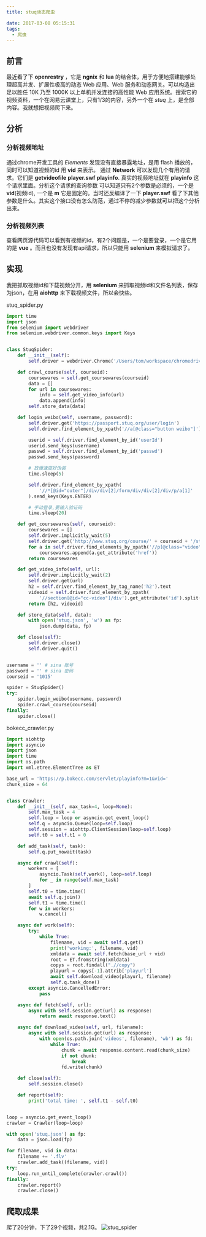 ```yaml
---
title: stuq动态爬虫

date: 2017-03-08 05:15:31
tags:
  - 爬虫
---
```


## 前言
最近看了下 **openrestry** ，它是 **ngnix** 和 **lua** 的结合体，用于方便地搭建能够处理超高并发、扩展性极高的动态 Web 应用、Web 服务和动态网关。可以构造出足以胜任 10K 乃至 1000K 以上单机并发连接的高性能 Web 应用系统。搜索它的视频资料，一个在网易云课堂上，只有1/3的内容，另外一个在 *stuq* 上，是全部内容。我就想把视频爬下来。

## 分析
### 分析视频地址
通过chrome开发工具的 *Elements* 发现没有直接暴露地址，是用 flash 播放的，同时可以知道视频的id 用 **vid** 来表示。
通过 **Network** 可以发现几个有用的请求。它们是 **getvideofile** **player.swf** **playinfo**.
真实的视频地址就在 **playinfo** 这个请求里面。分析这个请求的查询参数
可以知道只有2个参数是必须的，一个是 **vid**(视频id), 一个是 **m** 它是固定的。当时还反编译了一下 **player.swf** 看了下其他参数是什么。其实这个接口没有怎么防范，通过不停的减少参数就可以把这个分析出来。

### 分析视频列表
查看网页源代码可以看到有视频的id，有2个问题是，一个是要登录，一个是它用的是 **vue** 。而且也没有发现有api请求，所以只能用 **selenium** 来模拟请求了。

## 实现
我把抓取视频id和下载视频分开，用 **selenium** 来抓取视频id和文件名列表，保存为json，在用 **aiohttp** 来下载视频文件，所以会快些。

stuq_spider.py
```python
import time
import json
from selenium import webdriver
from selenium.webdriver.common.keys import Keys


class StuqSpider:
    def __init__(self):
        self.driver = webdriver.Chrome('/Users/tom/workspace/chromedriver')

    def crawl_course(self, courseid):
        coursewares = self.get_coursewares(courseid)
        data = []
        for url in coursewares:
            info = self.get_video_info(url)
            data.append(info)
        self.store_data(data)

    def login_weibo(self, username, password):
        self.driver.get('https://passport.stuq.org/user/login')
        self.driver.find_element_by_xpath('//a[@class="button weibo"]').click()

        userid = self.driver.find_element_by_id('userId')
        userid.send_keys(username)
        passwd = self.driver.find_element_by_id('passwd')
        passwd.send_keys(password)

        # 放慢速度好伪装
        time.sleep(5)

        self.driver.find_element_by_xpath(
            '//*[@id="outer"]/div/div[2]/form/div/div[2]/div/p/a[1]'
        ).send_keys(Keys.ENTER)

        # 手动登录,要输入验证码
        time.sleep(20)

    def get_coursewares(self, courseid):
        coursewares = []
        self.driver.implicitly_wait(5)
        self.driver.get('http://www.stuq.org/course/' + courseid + '/study')
        for a in self.driver.find_elements_by_xpath('//p[@class="video"]/a'):
            coursewares.append(a.get_attribute('href'))
        return coursewares

    def get_video_info(self, url):
        self.driver.implicitly_wait(2)
        self.driver.get(url)
        h2 = self.driver.find_element_by_tag_name('h2').text
        videoid = self.driver.find_element_by_xpath(
            '//section[@id="cc-video"]/div').get_attribute('id').split('_')[2]
        return [h2, videoid]

    def store_data(self, data):
        with open('stuq.json', 'w') as fp:
            json.dump(data, fp)

    def close(self):
        self.driver.close()
        self.driver.quit()


username = '' # sina 账号
password = '' # sina 密码
courseid = '1015'

spider = StuqSpider()
try:
    spider.login_weibo(username, password)
    spider.crawl_course(courseid)
finally:
    spider.close()
```

bokecc_crawler.py
```python
import aiohttp
import asyncio
import json
import time
import os.path
import xml.etree.ElementTree as ET

base_url = 'https://p.bokecc.com/servlet/playinfo?m=1&vid='
chunk_size = 64


class Crawler:
    def __init__(self, max_task=4, loop=None):
        self.max_task = 4
        self.loop = loop or asyncio.get_event_loop()
        self.q = asyncio.Queue(loop=self.loop)
        self.session = aiohttp.ClientSession(loop=self.loop)
        self.t0 = self.t1 = 0

    def add_task(self, task):
        self.q.put_nowait(task)

    async def crawl(self):
        workers = [
            asyncio.Task(self.work(), loop=self.loop)
            for _ in range(self.max_task)
        ]
        self.t0 = time.time()
        await self.q.join()
        self.t1 = time.time()
        for w in workers:
            w.cancel()

    async def work(self):
        try:
            while True:
                filename, vid = await self.q.get()
                print('working:', filename, vid)
                xmldata = await self.fetch(base_url + vid)
                root = ET.fromstring(xmldata)
                copys = root.findall(".//copy")
                playurl = copys[-1].attrib['playurl']
                await self.download_video(playurl, filename)
                self.q.task_done()
        except asyncio.CancelledError:
            pass

    async def fetch(self, url):
        async with self.session.get(url) as response:
            return await response.text()

    async def download_video(self, url, filename):
        async with self.session.get(url) as response:
            with open(os.path.join('videos', filename), 'wb') as fd:
                while True:
                    chunk = await response.content.read(chunk_size)
                    if not chunk:
                        break
                    fd.write(chunk)

    def close(self):
        self.session.close()

    def report(self):
        print('total time: ', self.t1 - self.t0)


loop = asyncio.get_event_loop()
crawler = Crawler(loop=loop)

with open('stuq.json') as fp:
    data = json.load(fp)

for filename, vid in data:
    filename += '.flv'
    crawler.add_task((filename, vid))
try:
    loop.run_until_complete(crawler.crawl())
finally:
    crawler.report()
    crawler.close()
```

## 爬取成果
爬了20分钟，下了29个视频，共2.1G。
![stuq_spider](/assert/2017-03-08-stuq.png)
